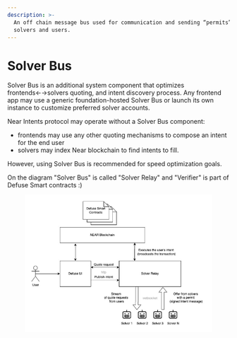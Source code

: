 ```yaml
---
description: >-
  An off chain message bus used for communication and sending “permits” between
  solvers and users.
---
```


# Solver Bus

Solver Bus is an additional system component that optimizes frontends←→solvers quoting, and intent discovery process. Any frontend app may use a generic foundation-hosted Solver Bus or launch its own instance to customize preferred solver accounts.

Near Intents protocol may operate without a Solver Bus component:

* frontends may use any other quoting mechanisms to compose an intent for the end user
* solvers may index Near blockchain to find intents to fill.

However, using Solver Bus is recommended for speed optimization goals.

On the diagram "Solver Bus" is called "Solver Relay" and "Verifier" is part of Defuse Smart contracts :)

<figure><img src="../.gitbook/assets/solver-relay-v2-user-docs.jpg" alt=""><figcaption></figcaption></figure>
